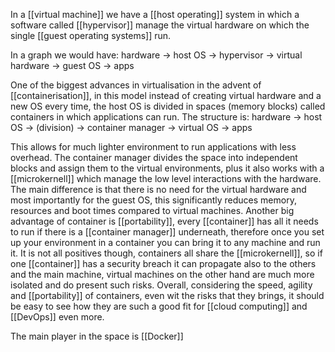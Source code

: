 In a [[virtual machine]] we have a [[host operating]] system in which a software called [[hypervisor]] manage the virtual hardware on which the single [[guest operating systems]] run.

In a graph we would have:
hardware -> host OS -> hypervisor -> virtual hardware -> guest OS -> apps

One of the biggest advances in virtualisation in the advent of [[containerisation]], in this model instead of creating virtual hardware and a new OS every time, the host OS is divided in spaces (memory blocks) called containers in which applications can run.
The structure is:
hardware -> host OS -> (division) -> container manager -> virtual OS -> apps

This allows for much lighter environment to run applications with less overhead. The container manager divides the space into independent blocks and assign them to the virtual environments, plus it also works with a [[microkernell]] which manage the low level interactions with the hardware.
The main difference is that there is no need for the virtual hardware and most importantly for the guest OS, this significantly reduces memory, resources and boot times compared to virtual machines.
Another big advantage of container is [[portability]], every [[container]] has all it needs to run if there is a [[container manager]] underneath, therefore once you set up your environment in a container you can bring it to any machine and run it.
It is not all positives though, containers all share the [[microkernell]], so if one [[container]] has a security breach it can propagate also to the others and the main machine, virtual machines on the other hand are much more isolated and do present such risks.
Overall, considering the speed, agility and [[portability]] of containers, even wit the risks that they brings, it should be easy to see how they are such a good fit for [[cloud computing]] and [[DevOps]] even more.

The main player in the space is [[Docker]]